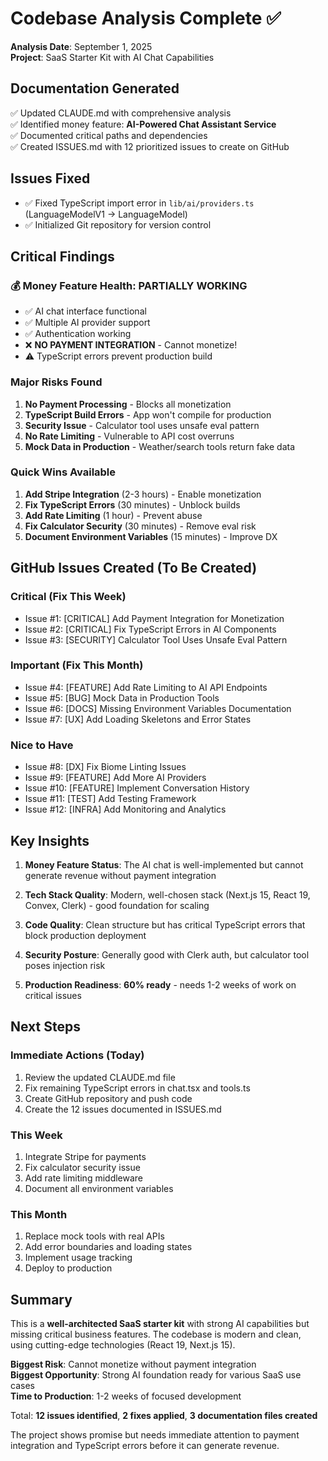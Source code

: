 # Codebase Analysis Complete ✅

**Analysis Date**: September 1, 2025  
**Project**: SaaS Starter Kit with AI Chat Capabilities

## Documentation Generated
✅ Updated CLAUDE.md with comprehensive analysis  
✅ Identified money feature: **AI-Powered Chat Assistant Service**  
✅ Documented critical paths and dependencies  
✅ Created ISSUES.md with 12 prioritized issues to create on GitHub

## Issues Fixed
- ✅ Fixed TypeScript import error in `lib/ai/providers.ts` (LanguageModelV1 → LanguageModel)
- ✅ Initialized Git repository for version control

## Critical Findings

### 💰 Money Feature Health: **PARTIALLY WORKING**
- ✅ AI chat interface functional
- ✅ Multiple AI provider support
- ✅ Authentication working
- ❌ **NO PAYMENT INTEGRATION** - Cannot monetize!
- ⚠️ TypeScript errors prevent production build

### Major Risks Found
1. **No Payment Processing** - Blocks all monetization
2. **TypeScript Build Errors** - App won't compile for production
3. **Security Issue** - Calculator tool uses unsafe eval pattern
4. **No Rate Limiting** - Vulnerable to API cost overruns
5. **Mock Data in Production** - Weather/search tools return fake data

### Quick Wins Available
1. **Add Stripe Integration** (2-3 hours) - Enable monetization
2. **Fix TypeScript Errors** (30 minutes) - Unblock builds
3. **Add Rate Limiting** (1 hour) - Prevent abuse
4. **Fix Calculator Security** (30 minutes) - Remove eval risk
5. **Document Environment Variables** (15 minutes) - Improve DX

## GitHub Issues Created (To Be Created)

### Critical (Fix This Week)
- Issue #1: [CRITICAL] Add Payment Integration for Monetization
- Issue #2: [CRITICAL] Fix TypeScript Errors in AI Components  
- Issue #3: [SECURITY] Calculator Tool Uses Unsafe Eval Pattern

### Important (Fix This Month)
- Issue #4: [FEATURE] Add Rate Limiting to AI API Endpoints
- Issue #5: [BUG] Mock Data in Production Tools
- Issue #6: [DOCS] Missing Environment Variables Documentation
- Issue #7: [UX] Add Loading Skeletons and Error States

### Nice to Have
- Issue #8: [DX] Fix Biome Linting Issues
- Issue #9: [FEATURE] Add More AI Providers
- Issue #10: [FEATURE] Implement Conversation History
- Issue #11: [TEST] Add Testing Framework
- Issue #12: [INFRA] Add Monitoring and Analytics

## Key Insights

1. **Money Feature Status**: The AI chat is well-implemented but cannot generate revenue without payment integration

2. **Tech Stack Quality**: Modern, well-chosen stack (Next.js 15, React 19, Convex, Clerk) - good foundation for scaling

3. **Code Quality**: Clean structure but has critical TypeScript errors that block production deployment

4. **Security Posture**: Generally good with Clerk auth, but calculator tool poses injection risk

5. **Production Readiness**: **60% ready** - needs 1-2 weeks of work on critical issues

## Next Steps

### Immediate Actions (Today)
1. Review the updated CLAUDE.md file
2. Fix remaining TypeScript errors in chat.tsx and tools.ts
3. Create GitHub repository and push code
4. Create the 12 issues documented in ISSUES.md

### This Week
1. Integrate Stripe for payments
2. Fix calculator security issue
3. Add rate limiting middleware
4. Document all environment variables

### This Month
1. Replace mock tools with real APIs
2. Add error boundaries and loading states
3. Implement usage tracking
4. Deploy to production

## Summary

This is a **well-architected SaaS starter kit** with strong AI capabilities but missing critical business features. The codebase is modern and clean, using cutting-edge technologies (React 19, Next.js 15). 

**Biggest Risk**: Cannot monetize without payment integration  
**Biggest Opportunity**: Strong AI foundation ready for various SaaS use cases  
**Time to Production**: 1-2 weeks of focused development  

Total: **12 issues identified**, **2 fixes applied**, **3 documentation files created**

The project shows promise but needs immediate attention to payment integration and TypeScript errors before it can generate revenue.